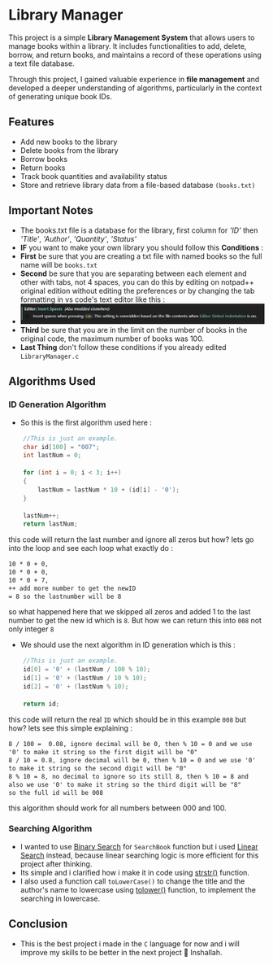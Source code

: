 # Library Manager

This project is a simple **Library Management System** that allows users to manage books within a library. It includes functionalities to add, delete, borrow, and return books, and maintains a record of these operations using a text file database.

Through this project, I gained valuable experience in **file management** and developed a deeper understanding of algorithms, particularly in the context of generating unique book IDs.

## Features

- Add new books to the library
- Delete books from the library
- Borrow books
- Return books
- Track book quantities and availability status
- Store and retrieve library data from a file-based database `(books.txt)`

## Important Notes

- The books.txt file is a database for the library, first column for _'ID'_ then _'Title'_, _'Author'_, _'Quantity'_, _'Status'_
- **IF** you want to make your own library you should follow this **Conditions** :
- **First** be sure that you are creating a txt file with named books so the full name will be `books.txt`
- **Second** be sure that you are separating between each element and other with tabs, not 4 spaces, you can do this by editing on notpad++ original edition without editing the preferences or by changing the tab formatting in vs code's text editor like this :
- ![alt text](Images//image.png)
- **Third** be sure that you are in the limit on the number of books in the original code, the maximum number of books was 100.
- **Last Thing** don't follow these conditions if you already edited `LibraryManager.c`

## Algorithms Used

### ID Generation Algorithm

- So this is the first algorithm used here :

```c
	//This is just an example.
 	char id[100] = "007";
    int lastNum = 0;

    for (int i = 0; i < 3; i++)
    {
        lastNum = lastNum * 10 + (id[i] - '0');
    }

    lastNum++;
	return lastNum;
```

this code will return the last number and ignore all zeros but how? lets go into the loop and see each loop what exactly do :

```
10 * 0 + 0,
10 * 0 + 0,
10 * 0 + 7,
++ add more number to get the newID
= 8 so the lastnumber will be 8
```

so what happened here that we skipped all zeros and added 1 to the last number to get the new id which is `8`. But how we can return this into `008` not only integer `8`

- We should use the next algorithm in ID generation which is this :

```c
	//This is just an example.
 	id[0] = '0' + (lastNum / 100 % 10);
    id[1] = '0' + (lastNum / 10 % 10);
    id[2] = '0' + (lastNum % 10);

    return id;
```

this code will return the real `ID` which should be in this example `008` but how? lets see this simple explaining :

```
8 / 100 =  0.08, ignore decimal will be 0, then % 10 = 0 and we use '0' to make it string so the first digit will be "0"
8 / 10 = 0.8, ignore decimal will be 0, then % 10 = 0 and we use '0' to make it string so the second digit will be "0"
8 % 10 = 8, no decimal to ignore so its still 8, then % 10 = 8 and also we use '0' to make it string so the third digit will be "8"
so the full id will be 008
```

this algorithm should work for all numbers between 000 and 100.

### Searching Algorithm

- I wanted to use [Binary Search](https://www.geeksforgeeks.org/binary-search/) for `SearchBook` function but i used [Linear Search](https://www.geeksforgeeks.org/linear-search/) instead, because linear searching logic is more efficient for this project after thinking.
- Its simple and i clarified how i make it in code using [strstr()](https://www.geeksforgeeks.org/strstr-in-ccpp/) function.
- I also used a function call `toLowerCase()` to change the title and the author's name to lowercase using [tolower()](https://www.geeksforgeeks.org/tolower-function-in-c/) function, to implement the searching in lowercase.

## Conclusion

- This is the best project i made in the `C` language for now and i will improve my skills to be better in the next project 💪 Inshallah.
